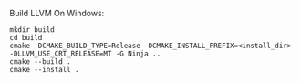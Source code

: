 
Build LLVM On Windows:

```
mkdir build
cd build
cmake -DCMAKE_BUILD_TYPE=Release -DCMAKE_INSTALL_PREFIX=<install_dir> -DLLVM_USE_CRT_RELEASE=MT -G Ninja ..
cmake --build .
cmake --install .
```